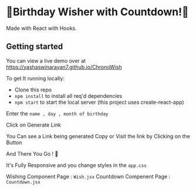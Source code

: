 # 🎉Birthday Wisher with Countdown!🎉

Made with React with Hooks.

## Getting started

You can view a live demo over at  https://yashaswinarayan7.github.io/ChronoWish

To get It running locally:

- Clone this repo
- `npm install` to install all req'd dependencies
- `npm start` to start the local server (this project uses create-react-app)



Enter the `name , day , month of birthday`

Click on Generate Link

You Can see a Link being generated Copy or Visit the link by Clicking on the Button

And There You Go ! 🎉

It's Fully Responsive and you change styles in the `app.css`

Wishing Component Page : `Wish.jsx`
Countdown Compenent Page : `Countdown.jsx`
